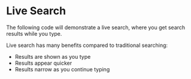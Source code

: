 # Live Search

The following code will demonstrate a live search, where you get search results while you type.

Live search has many benefits compared to traditional searching:
* Results are shown as you type
* Results appear quicker
* Results narrow as you continue typing

